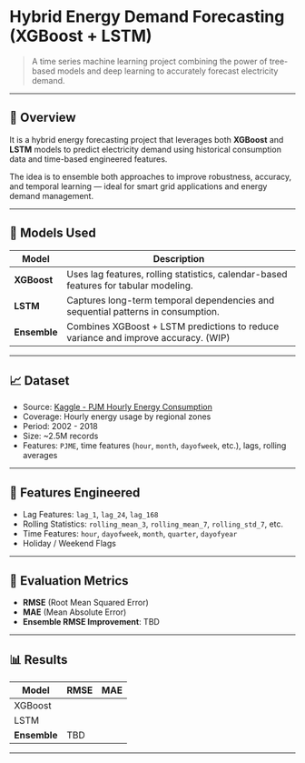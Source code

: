 # Hybrid Energy Demand Forecasting (XGBoost + LSTM)

> A time series machine learning project combining the power of tree-based models and deep learning to accurately forecast electricity demand.

---

## 📌 Overview

It is a hybrid energy forecasting project that leverages both **XGBoost** and **LSTM** models to predict electricity demand using historical consumption data and time-based engineered features.

The idea is to ensemble both approaches to improve robustness, accuracy, and temporal learning — ideal for smart grid applications and energy demand management.

---

## 🚀 Models Used

| Model       | Description |
|-------------|-------------|
| **XGBoost** | Uses lag features, rolling statistics, calendar-based features for tabular modeling. |
| **LSTM**    | Captures long-term temporal dependencies and sequential patterns in consumption. |
| **Ensemble**| Combines XGBoost + LSTM predictions to reduce variance and improve accuracy. (WIP)|

---

## 📈 Dataset

- Source: [Kaggle - PJM Hourly Energy Consumption](https://www.kaggle.com/datasets/robikscube/hourly-energy-consumption)  
- Coverage: Hourly energy usage by regional zones
- Period: 2002 - 2018
- Size: ~2.5M records
- Features: `PJME`, time features (`hour`, `month`, `dayofweek`, etc.), lags, rolling averages



---

## 🧠 Features Engineered

- Lag Features: `lag_1`, `lag_24`, `lag_168`
- Rolling Statistics: `rolling_mean_3`, `rolling_mean_7`, `rolling_std_7`, etc.
- Time Features: `hour`, `dayofweek`, `month`, `quarter`, `dayofyear`
- Holiday / Weekend Flags

---

## 🧪 Evaluation Metrics

- **RMSE** (Root Mean Squared Error)
- **MAE** (Mean Absolute Error)
- **Ensemble RMSE Improvement**: TBD

---

## 📊 Results

| Model       | RMSE      | MAE     |
|-------------|-----------|---------|
| XGBoost     |     |   |
| LSTM        |   |  |
| **Ensemble**| TBD |

---


